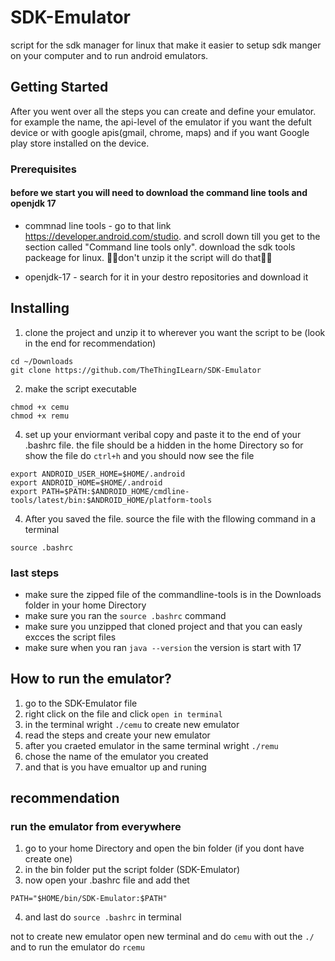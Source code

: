 # SDK-Emulator
script for the sdk manager for linux that make it easier to setup sdk manger on 
your computer and to run android emulators.

## Getting Started
After you went over all the steps you can create and define your emulator. for example the name, the api-level of the
emulator if you want the defult device or with google apis(gmail, chrome, maps) and if you want 
Google play store installed on the device.

### Prerequisites
#### before we start you will need to download the command line tools and openjdk 17

- commnad line tools - go to that link https://developer.android.com/studio.
and scroll down till you get to the section called "Command line tools only".
download the sdk tools packeage for linux. 🚫🚫don't unzip it the script will do that🚫🚫

- openjdk-17 - search for it in your destro repositories and download it

## Installing 
1. clone the project and unzip it to wherever you want the script to be (look in the end for recommendation)
```
cd ~/Downloads
git clone https://github.com/TheThingILearn/SDK-Emulator
```

2. make the script executable
```
chmod +x cemu
chmod +x remu
```

4. set up your enviormant veribal copy and paste it to the end of your .bashrc file. the file should be a hidden in the home Directory so for show the file 
do `ctrl+h` and you should now see the file
```
export ANDROID_USER_HOME=$HOME/.android
export ANDROID_HOME=$HOME/.android
export PATH=$PATH:$ANDROID_HOME/cmdline-tools/latest/bin:$ANDROID_HOME/platform-tools
```
4. After you saved the file. source the file with the fllowing command in a terminal
```
source .bashrc
```
### last steps
- make sure the zipped file of the commandline-tools is in the Downloads folder in your home Directory
- make sure you ran the `source .bashrc` command
- make sure you unzipped that cloned project and that you can easly excces the script files
- make sure when you ran `java --version` the version is start with 17

## How to run the emulator?
1. go to the SDK-Emulator file
2. right click on the file and click `open in terminal`
3. in the terminal wright `./cemu` to create new emulator
4. read the steps and create your new emulator
5. after you craeted emulator in the same terminal wright `./remu`
6. chose the name of the emulator you created
7. and that is you have emualtor up and runing

## recommendation
### run the emulator from everywhere
1. go to your home Directory and open the bin folder (if you dont have create one)
2. in the bin folder put the script folder (SDK-Emulator)
3. now open your .bashrc file and add thet
```
PATH="$HOME/bin/SDK-Emulator:$PATH"
```
4. and last do `source .bashrc` in terminal

not to create new emulator open new terminal and do `cemu` with out the `./`
and to run the emulator do `rcemu`
